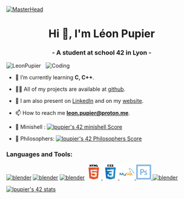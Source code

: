 [![MasterHead](https://developers.giphy.com/branch/master/static/api-512d36c09662682717108a38bbb5c57d.gif)]()

<h1 align="center">Hi 👋, I'm Léon Pupier</h1>
<h3 align="center">- A student at school 42 in Lyon -</h3>
<img align="right" alt="Coding" width="400" src="https://media2.giphy.com/media/26tn33aiTi1jkl6H6/giphy.gif"/>

<p align="left"> <img src="https://komarev.com/ghpvc/?username=LeonPupier&label=Profile%20views&color=0e75b6&style=flat" alt="LeonPupier" /> </p>

- 🌱 I’m currently learning **C, C++**.

- 👨‍💻 All of my projects are available at [github](https://github.com/LeonPupier).

- 📝 I am also present on [LinkedIn](https://www.linkedin.com/in/léon-pupier-3ba10a250/) and on my [website](https://leonpupier.fr).

- 📫 How to reach me **leon.pupier@proton.me**.

- 🚧 Minishell : [![lpupier's 42 minishell Score](https://badge42.vercel.app/api/v2/clcup51gq00160fmk4ue0gmbo/project/2939155)](https://github.com/JaeSeoKim/badge42)

- 🚧 Philosophers: [![lpupier's 42 Philosophers Score](https://badge42.vercel.app/api/v2/clcup51gq00160fmk4ue0gmbo/project/2926969)](https://github.com/JaeSeoKim/badge42)

<h3 align="left">Languages and Tools:</h3>

<p align="left">
<a href="https://www.python.org/" target="_blank" rel="noreferrer"> <img src="https://s3.dualstack.us-east-2.amazonaws.com/pythondotorg-assets/media/community/logos/python-logo-only.png" alt="blender" width="35" height="39"/></a>
<a href="https://en.wikipedia.org/wiki/C_(programming_language)" target="_blank" rel="noreferrer"> <img src="https://upload.wikimedia.org/wikipedia/commons/thumb/archive/3/35/20220802133510%21The_C_Programming_Language_logo.svg/120px-The_C_Programming_Language_logo.svg.png" alt="blender" width="40" height="40"/></a>
<a href="https://en.wikipedia.org/wiki/C%2B%2B" target="_blank" rel="noreferrer"> <img src="https://upload.wikimedia.org/wikipedia/commons/thumb/1/18/ISO_C%2B%2B_Logo.svg/180px-ISO_C%2B%2B_Logo.svg.png" alt="blender" width="33" height="37"/></a>
<a href="https://www.w3.org/html/" target="_blank" rel="noreferrer"> <img src="https://raw.githubusercontent.com/devicons/devicon/master/icons/html5/html5-original-wordmark.svg" alt="html5" width="40" height="40"/> </a>
<a href="https://www.w3schools.com/css/" target="_blank" rel="noreferrer"> <img src="https://raw.githubusercontent.com/devicons/devicon/master/icons/css3/css3-original-wordmark.svg" alt="css3" width="40" height="40"/> </a>
<a href="https://www.mysql.com/" target="_blank" rel="noreferrer"> <img src="https://raw.githubusercontent.com/devicons/devicon/master/icons/mysql/mysql-original-wordmark.svg" alt="mysql" width="40" height="40"/> </a>
<a href="https://www.photoshop.com/en" target="_blank" rel="noreferrer"> <img src="https://raw.githubusercontent.com/devicons/devicon/master/icons/photoshop/photoshop-line.svg" alt="photoshop" width="40" height="40"/> </a>
<a href="https://www.blender.org/" target="_blank" rel="noreferrer"> <img src="https://download.blender.org/branding/community/blender_community_badge_white.svg" alt="blender" width="40" height="40"/></a>
</p>

[![lpupier's 42 stats](https://badge42.vercel.app/api/v2/clcup51gq00160fmk4ue0gmbo/stats?cursusId=21&coalitionId=303)](https://github.com/JaeSeoKim/badge42)
